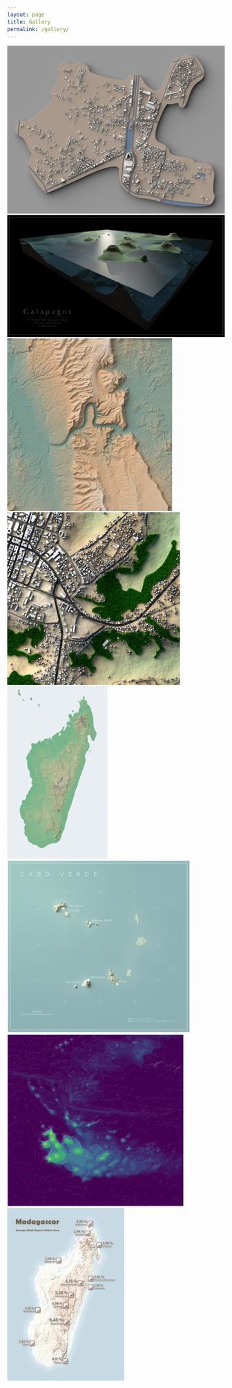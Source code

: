 ```yaml
---
layout: page
title: Gallery
permalink: /gallery/
---
```

<div id="imggallery" >
    <a href="/Images/2019-05-21_b3d_andavamamba.png">
      <img alt="Blender render of Andavamamba" src="/Images/thumb/2019-05-21_b3d_andavamamba.png"/>
    </a>
    <a href="/Images/2019-05-21_b3d_galapagos.png">
      <img alt="Blender render of the Galapagos" src="/Images/thumb/2019-05-21_b3d_galapagos.png"/>
    </a>
    <a href="/Images/2019-05-21_b3d_gorges_tsiribihina.png">
      <img alt="Blender render of the Gorges du Tsiribihina" src="/Images/thumb/2019-05-21_b3d_gorges_tsiribihina.png"/>
    </a>
    <a href="/Images/2019-05-21_b3d_tsiroanomandidy_part.png">
      <img alt="Blender render of Tsiroanomandidy" src="/Images/thumb/2019-05-21_b3d_tsiroanomandidy_part.png"/>
    </a>
    <a href="/Images/2019-05-21_inkscape_mdg_relief_map.png">
      <img alt="Relief map of Madagascar" src="/Images/thumb/2019-05-21_inkscape_mdg_relief_map.png"/>
    </a>
    <a href="/Images/2019-05-21_qgis_cape_verde.png">
      <img alt="Map of Cape Verde" src="/Images/thumb/2019-05-21_qgis_cape_verde.png"/>
    </a>
    <a href="/Images/2019-05-21_qgis_galapagos_tanaka.png">
      <img alt="Tanaka contours map of the Galapagos" src="/Images/thumb/2019-05-21_qgis_galapagos_tanaka.png"/>
    </a>
    <a href="/Images/2019-05-21_qgis_mdg_urban_road_slope.png">
      <img alt="Urban road slope map of Madagascar" src="/Images/thumb/2019-05-21_qgis_mdg_urban_road_slope.png"/>
    </a>
</div>
<script>
  $("#imggallery").justifiedGallery();
</script>